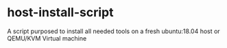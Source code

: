 # host-install-script
A script purposed to install all needed tools on a fresh ubuntu:18.04 host or QEMU/KVM Virtual machine
